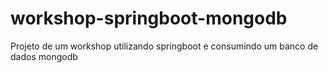 # workshop-springboot-mongodb

Projeto de um workshop utilizando springboot e consumindo um banco de dados mongodb
